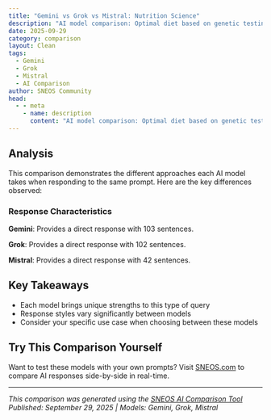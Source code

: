 ```yaml
---
title: "Gemini vs Grok vs Mistral: Nutrition Science"
description: "AI model comparison: Optimal diet based on genetic testing and latest nutrition research..."
date: 2025-09-29
category: comparison
layout: Clean
tags:
  - Gemini
  - Grok
  - Mistral
  - AI Comparison
author: SNEOS Community
head:
  - - meta
    - name: description
      content: "AI model comparison: Optimal diet based on genetic testing and latest nutrition research..."
---
```


<ChatComparison
  title="Gemini vs Grok vs Mistral: Nutrition Science"
  prompt="Optimal diet based on genetic testing and latest nutrition research"
  :responses='{
    "Gemini": "Okay, let\u0027s break down the concept of an optimal diet based on genetic testing and the latest nutrition research. It\u0027s a fascinating and complex topic with a lot of nuance. Here\u0027s a comprehensive overview:\n\n**I. The Core Idea: Personalized Nutrition**\n\nThe central idea is that \u0022one size fits all\u0022 dietary advice is insufficient.  Individual differences in genetics, metabolism, lifestyle, and gut microbiome influence how we respond to different foods and nutrients.  Personalized nutrition aims to tailor dietary recommendations to optimize individual health outcomes.\n\n**II. Genetic Testing in Nutrition**\n\n*   **What it tests:** Genetic tests for nutrition typically examine specific genes or genetic variations (SNPs - Single Nucleotide Polymorphisms) linked to:\n\n    *   **Macronutrient Metabolism:** How your body processes carbohydrates, fats, and proteins. Examples include genes related to carbohydrate sensitivity, fat metabolism, and protein utilization.\n    *   **Micronutrient Needs:**  Variations that affect your absorption, transport, or utilization of vitamins and minerals (e.g., vitamin D, folate, iron).\n    *   **Food Sensitivities/Intolerances:** Genes associated with lactose intolerance, gluten sensitivity (celiac disease predisposition), or caffeine metabolism.\n    *   **Risk for Chronic Diseases:**  Genes that influence your predisposition to type 2 diabetes, heart disease, obesity, and certain cancers.  This is often complex and multifactorial.\n    *   **Detoxification:** Genes related to your body\u0027s ability to process toxins (e.g., detoxification pathways in the liver).\n\n*   **How it works:** You typically provide a saliva or blood sample. The lab analyzes your DNA for specific genetic markers.  The results are then interpreted, often with dietary recommendations based on your genetic profile.\n\n*   **Important Considerations about genetic testing for diet:**\n\n    *   **Not a Crystal Ball:**  Genes are not destiny.  They provide information about your predispositions, but your lifestyle (diet, exercise, stress, sleep) and environment play a huge role in how those genes are expressed.\n    *   **Limited Scope:**  Most genetic tests only look at a small subset of genes related to nutrition.  Our understanding of gene-diet interactions is still evolving.\n    *   **Accuracy and Validity:**  The accuracy of genetic testing is generally high, but the validity of the *interpretation* and dietary recommendations can vary widely.  Choose reputable labs with strong scientific backing.\n    *   **Regulation:** The Direct to consumer genetic test industry is not heavily regulated and its important to consider if the recommendations are supported by rigorous science.\n    *   **Ethical Considerations:** Privacy of your genetic data is crucial.  Understand how the lab stores and uses your information.\n\n**III. Latest Nutrition Research: Beyond Genetics**\n\nWhile genetics provides valuable insights, it\u0027s essential to integrate it with the broader landscape of nutrition science. Key areas include:\n\n*   **The Gut Microbiome:** The trillions of bacteria, fungi, viruses, and other microorganisms living in your digestive tract.  The microbiome influences digestion, immunity, inflammation, and even mental health.  Diet is a major factor shaping the microbiome.\n*   **Inflammation:** Chronic low-grade inflammation is linked to many chronic diseases.  Diet can be pro-inflammatory (e.g., processed foods, sugary drinks) or anti-inflammatory (e.g., fruits, vegetables, healthy fats).\n*   **Blood Sugar Control:** Maintaining stable blood sugar levels is crucial for energy, weight management, and preventing type 2 diabetes.  Dietary strategies include limiting refined carbohydrates, increasing fiber intake, and combining carbohydrates with protein and healthy fats.\n*   **Macronutrient Ratios:** The optimal balance of carbohydrates, fats, and protein can vary depending on individual needs and goals.  Some people may thrive on a higher-fat diet (e.g., ketogenic), while others may do better with a higher-carbohydrate approach.\n*   **Nutrient Density:** Focusing on foods that are rich in vitamins, minerals, antioxidants, and phytonutrients is essential for overall health.\n*   **Personal Preferences and Cultural Factors:**  A sustainable diet is one that you enjoy and can maintain long-term.  Cultural food traditions should be respected and incorporated whenever possible.\n\n**IV. Building Your Optimal Diet: A Multi-Faceted Approach**\n\nHere\u0027s a framework for creating a personalized diet plan:\n\n1.  **Consult with a Qualified Professional:**\n    *   **Registered Dietitian (RD or RDN):**  A nutrition expert with the credentials and knowledge to assess your individual needs and develop a personalized plan.\n    *   **Physician:**  Especially if you have underlying health conditions.\n    *   **Consider a Certified Genetic Counselor:** To help interpret genetic test results and understand their implications.\n\n2.  **Comprehensive Assessment:**\n    *   **Medical History:**  Past and current health conditions, medications, allergies.\n    *   **Lifestyle:**  Activity level, sleep patterns, stress levels.\n    *   **Dietary History:**  Typical food intake, eating habits, preferences, and restrictions.\n    *   **Goals:**  Weight management, improved energy, disease prevention, athletic performance.\n\n3.  **Genetic Testing (Optional but Informative):**\n    *   Choose a reputable lab with strong scientific validation.\n    *   Focus on genes with well-established links to nutrition.\n    *   Understand the limitations of genetic testing.\n\n4.  **Interpret and Integrate Data:**\n    *   Combine genetic results with your medical history, lifestyle, and dietary assessment.\n    *   Identify potential areas for improvement.\n\n5.  **Develop a Personalized Diet Plan:**\n    *   **Macronutrient Ratios:** Adjust carbohydrate, fat, and protein intake based on your needs and preferences.\n    *   **Food Choices:** Prioritize whole, unprocessed foods.  Emphasize fruits, vegetables, lean proteins, healthy fats, and whole grains (if tolerated).\n    *   **Micronutrient Optimization:** Address any potential nutrient deficiencies based on your genetic profile and dietary intake.\n    *   **Gut Health Support:**  Include prebiotic and probiotic-rich foods.\n    *   **Meal Timing and Frequency:**  Consider factors like insulin sensitivity and personal preferences.\n    *   **Hydration:** Drink plenty of water.\n\n6.  **Monitor and Adjust:**\n    *   Track your progress and make adjustments as needed.\n    *   Pay attention to how you feel and how your body responds to different foods.\n    *   Regularly review your plan with your RD or healthcare provider.\n\n**V. Example Scenarios (Illustrative)**\n\n*   **Scenario 1: Carbohydrate Sensitivity**\n    *   **Genetic Result:**  Increased risk of blood sugar spikes after consuming high-carbohydrate meals.\n    *   **Dietary Adjustments:**  Focus on low-glycemic carbohydrates (e.g., non-starchy vegetables, whole grains in moderation), combine carbohydrates with protein and healthy fats, and monitor blood sugar levels.\n\n*   **Scenario 2: Vitamin D Deficiency Risk**\n    *   **Genetic Result:**  Lower efficiency in converting vitamin D from sunlight or supplements into its active form.\n    *   **Dietary Adjustments:**  Increase vitamin D-rich foods (e.g., fatty fish, fortified dairy), consider vitamin D supplementation, and get regular sun exposure (safely).\n\n*   **Scenario 3: Increased Need for Folate**\n    *   **Genetic Result:** Genetic variations that reduce the bodies ability to process Folate\n    *   **Dietary Adjustments:** Consume folate rich foods like leafy greens, citrus fruits, beans, and fortified cereals.\n\n**VI. Key Considerations and Cautions**\n\n*   **Sustainability:**  The best diet is one that you can maintain long-term.  Avoid restrictive diets that are difficult to adhere to.\n*   **Enjoyment:**  Food should be enjoyable.  Don\u0027t eliminate all your favorite foods.  Focus on moderation and balance.\n*   **Evidence-Based Recommendations:**  Be wary of fad diets and unsubstantiated claims.  Stick to recommendations that are supported by scientific evidence.\n*   **Individual Variability:**  Even with genetic testing, there will still be individual differences in how people respond to different diets.  Pay attention to your own body and adjust accordingly.\n*   **Holistic Approach:**  Remember that diet is just one piece of the puzzle.  Exercise, sleep, stress management, and social connection are also essential for optimal health.\n\n**In summary, the optimal diet based on genetic testing and the latest nutrition research is a personalized approach that takes into account your individual genetic predispositions, lifestyle, preferences, and health goals.  It requires a comprehensive assessment, expert guidance, and a commitment to ongoing monitoring and adjustment.**\n",
    "Grok": "Designing an optimal diet based on genetic testing and the latest nutrition research involves personalizing nutrition to align with an individual\u2019s unique genetic makeup, lifestyle, and health goals, while incorporating evidence-based dietary principles. Here\u0027s a comprehensive guide to crafting such a diet, including the role of genetic testing, current nutrition science, and actionable steps.\n\n---\n\n### **1. Understanding Genetic Testing for Nutrition**\nGenetic testing for nutrition, often referred to as nutrigenomics, analyzes specific genes to provide insights into how your body processes nutrients, responds to certain foods, and predisposes you to health conditions. Common tests include those offered by companies like 23andMe, AncestryDNA, or specialized nutrigenomics platforms like Nutrigenomix or DNAfit.\n\n#### Key Genetic Factors to Consider:\n- **Macronutrient Metabolism**: Genes like *FTO* and *MC4R* can influence how your body processes fats and carbohydrates, affecting weight management.\n- **Micronutrient Needs**: Variations in genes like *MTHFR* can impact folate metabolism, requiring higher intake of certain B vitamins.\n- **Food Sensitivities**: Genes such as *HLA-DQ2/DQ8* are linked to celiac disease, while *LCT* can indicate lactose intolerance.\n- **Risk for Chronic Diseases**: Genes like *APOE* can indicate a higher risk for heart disease, suggesting a need for specific dietary fats (e.g., more omega-3s, less saturated fats with certain variants like APOE4).\n- **Caffeine and Alcohol Metabolism**: Genes like *CYP1A2* determine how quickly you metabolize caffeine, affecting whether it benefits or harms you.\n\n#### How to Use Genetic Testing:\n1. **Get Tested**: Choose a reputable genetic testing service focused on health and nutrition. Ensure raw data or detailed reports are provided.\n2. **Interpret Results**: Work with a dietitian or genetic counselor trained in nutrigenomics to translate genetic data into actionable dietary recommendations.\n3. **Avoid Overinterpretation**: Genetic predispositions are not deterministic; they interact with lifestyle and environment. Use them as a guide, not a strict rule.\n\n#### Limitations:\n- Genetic testing doesn\u2019t account for epigenetics (how lifestyle influences gene expression) or the gut microbiome, both of which also shape dietary needs.\n- Research is still evolving; not all genetic markers have robust evidence linking them to specific dietary outcomes.\n\n---\n\n### **2. Latest Nutrition Research: Core Principles for an Optimal Diet**\nWhile genetic testing personalizes recommendations, evidence from large-scale studies, meta-analyses, and clinical trials provides a foundation for most individuals. Below are key principles from the latest research (as of 2023), including data from sources like the Dietary Guidelines for Americans (2020-2025), the Mediterranean Diet studies, and publications from journals like *The Lancet* and *Nature*.\n\n#### General Guidelines:\n1. **Prioritize Whole Foods**: Focus on minimally processed foods rich in nutrients\u2014vegetables, fruits, whole grains, lean proteins, nuts, and seeds. Research consistently shows that diets high in whole foods reduce risks of chronic diseases (e.g., heart disease, diabetes).\n2. **Balance Macronutrients**:\n   - **Carbohydrates**: Emphasize complex carbs (whole grains, legumes, vegetables) over refined sugars. Studies suggest 45\u201365% of calories from carbs for most people, adjusted based on activity level and genetic predisposition (e.g., insulin sensitivity via *TCF7L2* gene).\n   - **Fats**: Include healthy fats (monounsaturated and polyunsaturated, like olive oil, avocados, fatty fish) while limiting trans fats and excessive saturated fats. The *American Heart Association* recommends 20\u201335% of calories from fats, with a focus on omega-3s for anti-inflammatory effects.\n   - **Proteins**: Aim for 10\u201335% of calories from protein, prioritizing plant-based sources (legumes, tofu) and lean animal sources (fish, poultry). Research, such as from the *Blue Zones* studies, highlights plant-heavy protein intake for longevity.\n3. **Micronutrients and Fiber**: Ensure adequate intake of vitamins, minerals, and fiber (25\u201330g daily) through diverse plant foods. Deficiencies in nutrients like vitamin D, magnesium, and iron are common and can be flagged by genetic tests.\n4. **Limit Added Sugars and Sodium**: Keep added sugars below 10% of daily calories and sodium below 2,300 mg/day to reduce risks of obesity, hypertension, and cardiovascular issues (per WHO and AHA guidelines).\n5. **Hydration**: Water should be the primary beverage. Avoid sugary drinks. Individual hydration needs vary based on activity, climate, and genetic factors affecting sweat rate.\n\n#### Evidence-Based Dietary Patterns:\nThe following diets are supported by robust research for overall health and can be tailored based on genetic insights:\n- **Mediterranean Diet**: High in vegetables, fruits, whole grains, olive oil, nuts, and fish; linked to reduced risks of heart disease, cognitive decline, and diabetes (*PREDIMED study*).\n- **DASH Diet**: Emphasizes low sodium, high potassium, and nutrient-dense foods; effective for hypertension and heart health.\n- **Plant-Based Diets**: Associated with lower risks of chronic diseases and improved gut health due to high fiber and phytonutrients (*Adventist Health Study-2*).\n- **Intermittent Fasting**: Emerging research suggests benefits for metabolic health and weight management, though long-term data is limited. Genetic variations in clock genes (*CLOCK*) may influence optimal eating windows.\n\n#### Emerging Trends:\n- **Gut Microbiome Focus**: Diet profoundly impacts gut health, which in turn affects immunity, mood, and metabolism. Fermented foods (yogurt, kimchi) and prebiotics (onions, garlic, bananas) support a healthy microbiome (*American Gut Project* findings).\n- **Precision Nutrition**: Beyond genetics, wearable devices and blood biomarker testing (e.g., glucose monitoring) can fine-tune dietary choices in real time.\n- **Sustainable Eating**: Research emphasizes plant-forward diets for environmental sustainability, aligning with health benefits (*EAT-Lancet Commission* report).\n\n---\n\n### **3. Integrating Genetic Insights with Nutrition Science**\nHere\u2019s how to combine genetic testing with general nutrition principles to create an optimal diet:\n\n#### Example Scenarios:\n1. **Weight Management**:\n   - Genetic Insight: Variants in *FTO* suggest a predisposition to overeating or fat storage.\n   - Action: Focus on high-satiety foods (fiber-rich vegetables, protein) and smaller, frequent meals. Research supports low-glycemic-index diets for such profiles.\n2. **Heart Health**:\n   - Genetic Insight: *APOE4* variant indicates higher cardiovascular risk with saturated fats.\n   - Action: Emphasize omega-3-rich foods (salmon, walnuts) and monounsaturated fats (olive oil), as supported by Mediterranean Diet trials.\n3. **Micronutrient Needs**:\n   - Genetic Insight: *MTHFR* mutation affects folate metabolism.\n   - Action: Increase intake of folate-rich foods (leafy greens, fortified grains) or consider a supplement, per dietitian guidance. Research shows personalized supplementation can mitigate risks of deficiency.\n4. **Food Intolerances**:\n   - Genetic Insight: *LCT* gene variant suggests lactose intolerance.\n   - Action: Opt for lactose-free dairy or plant-based alternatives (almond milk, oat milk). Studies confirm most individuals with this variant can tolerate small amounts of dairy if introduced gradually.\n\n#### Practical Steps:\n1. **Start with a Baseline**: Adopt a well-researched pattern like the Mediterranean or DASH diet as a foundation.\n2. **Layer Genetic Insights**: Adjust macronutrient ratios, food choices, or supplement needs based on genetic test results.\n3. **Monitor and Adapt**: Use tools like food diaries, wearable trackers, or blood tests (e.g., lipid panels, glucose levels) to assess how your body responds to dietary changes.\n4. **Work with Experts**: Collaborate with a registered dietitian or nutritionist who can integrate genetic data with lifestyle factors like stress, sleep, and exercise.\n\n---\n\n### **4. Sample Optimal Diet Plan (Adjustable Based on Genetics)**\nBelow is a general one-day plan based on current research, which can be tailored after genetic testing:\n\n- **Breakfast**: Greek yogurt (or plant-based alternative if lactose intolerant) with berries, chia seeds, and a handful of walnuts (rich in omega-3s).\n- **Snack**: Apple slices with almond butter (healthy fats and fiber).\n- **Lunch**: Quinoa salad with mixed greens, chickpeas, avocado, cherry tomatoes, and olive oil dressing; grilled salmon (or tofu for plant-based) on the side.\n- **Snack**: Fermented food like sauerkraut or kombucha to support gut health.\n- **Dinner**: Stir-fried vegetables (broccoli, bell peppers) with brown rice and lean chicken (or tempeh); season with herbs and spices instead of salt.\n- **Hydration**: 8\u201310 glasses of water; herbal tea or black coffee if caffeine metabolism is favorable per genetic profile.\n- **Optional**: Dark chocolate (70%\u002B cocoa, small portion) for antioxidants.\n\n**Adjustments**:\n- If genetic testing shows poor carb metabolism, reduce quinoa/rice portions and increase non-starchy vegetables.\n- If high risk for heart disease, prioritize fish over chicken and add flaxseeds for extra omega-3s.\n\n---\n\n### **5. Additional Considerations**\n- **Lifestyle Factors**: Diet works best alongside adequate sleep (7\u20139 hours), regular physical activity (150 minutes moderate exercise/week), and stress management, as these influence gene expression (epigenetics).\n- **Cultural and Personal Preferences**: An optimal diet must be sustainable. Incorporate foods you enjoy and align with your cultural background while meeting nutritional needs.\n- **Regular Updates**: Nutrition science evolves. Stay informed via credible sources like PubMed, Harvard Health, or the World Health Organization.\n\n---\n\n### **6. Conclusion**\nAn optimal diet based on genetic testing and the latest nutrition research combines",
    "Mistral": "Creating an optimal diet based on genetic testing and the latest nutrition research involves a personalized approach that considers your unique genetic makeup, lifestyle, and health goals. Here\u0027s a step-by-step process to help you design an optimal diet:\n\n1. **Genetic Testing**: Undergo genetic testing to gather information about:\n   - Nutrient metabolism (e.g., how well you process folate, vitamin B12, or choline)\n   - Food intolerances or sensitivities (e.g., lactose or gluten)\n   - Inherited health risks (e.g., cardiovascular disease, diabetes, or obesity)\n   - Response to specific diets (e.g., low-carb or low-fat diets)\n\n2. **Consult a Professional**: Work with a registered dietitian, nutritionist, or healthcare provider experienced in nutrigenomics to interpret your genetic test results and provide personalized recommendations.\n\n3. **Latest Nutrition Research**: Incorporate evidence-based nutrition guidelines and recent findings, such as:\n\n   - **Plant-forward eating**: Emphasize plant-based foods like fruits, vegetables, whole grains, legumes, nuts, and seeds for increased fiber, vitamins, minerals, and phytochemicals.\n\n   - **Healthy fats**: Include foods rich in monounsaturated and polyunsaturated fats (e.g., avocados, olive oil, fatty fish, nuts, and seeds). Limit saturated fats and avoid trans fats.\n\n   - **Lean proteins**: Opt for lean protein sources like poultry, fish, beans, lentils, tofu, and low-fat dairy.\n\n   - **Whole and minimally processed foods**: Limit ultra-processed foods, as they are often high in added sugars, unhealthy fats, and sodium.\n\n   - **Gut health**: Include probiotic and prebiotic foods to support a healthy gut microbiome.\n\n   - **Hydration**: Drink adequate water and other hydrating beverages like herbal tea throughout the day.\n\n4. **Personalized Nutrition**: Tailor your diet based on your genetic results and nutrition research. For example:\n\n   - If you have a genetic variant that affects your ability to process folate, emphasize folate-rich foods and consider a supplement.\n   - If you\u0027re at increased risk for type 2 diabetes, focus on a balanced diet with complex carbohydrates, healthy fats, and lean proteins to support blood sugar regulation.\n   - If you\u0027re sensitive to lactose, opt for lactose-free or low-lactose dairy products or alternatives.\n\n5. **Monitor and Adjust**: Regularly monitor your health metrics (e.g., weight, blood pressure, blood sugar, cholesterol levels) and adjust your diet as needed based on changes in your health goals, lifestyle, or genetic research advancements.\n\n6. **Lifestyle Factors**: Incorporate regular physical activity, stress management, and adequate sleep to support overall health and complement your optimal diet.\n\nHere are some reputable resources to stay updated on the latest nutrition research:\n- PubMed (pubmed.ncbi.nlm.nih.gov)\n- Examine (examine.com)\n- NutritionFacts.org (nutritionfacts.org)\n- Academy of Nutrition and Dietetics (eatright.org)\n- American Society for Nutrition (nutrition.org)"
  }'
  published-date="16:28"
/>

## Analysis

This comparison demonstrates the different approaches each AI model takes when responding to the same prompt. Here are the key differences observed:

### Response Characteristics

**Gemini**: Provides a direct response with 103 sentences. 

**Grok**: Provides a direct response with 102 sentences. 

**Mistral**: Provides a direct response with 42 sentences. 

## Key Takeaways

- Each model brings unique strengths to this type of query
- Response styles vary significantly between models
- Consider your specific use case when choosing between these models

## Try This Comparison Yourself

Want to test these models with your own prompts? Visit [SNEOS.com](https://sneos.com) to compare AI responses side-by-side in real-time.

---

*This comparison was generated using the [SNEOS AI Comparison Tool](https://sneos.com)*
*Published: September 29, 2025 | Models: Gemini, Grok, Mistral*
